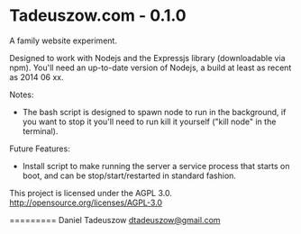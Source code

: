 Tadeuszow.com - 0.1.0
=========
A family website experiment.

Designed to work with Nodejs and the Expressjs library (downloadable via npm). You'll need an up-to-date version of Nodejs, a build at least as recent as 2014 06 xx.

Notes:
* The bash script is designed to spawn node to run in the background, if you want to stop it you'll need to run kill it yourself ("kill node" in the terminal).

Future Features:
* Install script to make running the server a service process that starts on boot, and can be stop/start/restarted in standard fashion.


This project is licensed under the AGPL 3.0.
http://opensource.org/licenses/AGPL-3.0

=========
Daniel Tadeuszow
dtadeuszow@gmail.com


